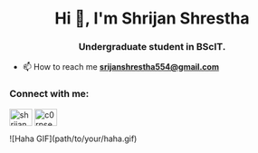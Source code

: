 <h1 align="center">Hi 👋, I'm Shrijan Shrestha</h1>
<h3 align="center">Undergraduate student in BScIT.</h3>

- 📫 How to reach me **srijanshrestha554@gmail.com**

<h3 align="left">Connect with me:</h3>
<p align="left">
<a href="https://linkedin.com/in/shrijan shrestha" target="blank"><img align="center" src="https://raw.githubusercontent.com/rahuldkjain/github-profile-readme-generator/master/src/images/icons/Social/linked-in-alt.svg" alt="shrijan shrestha" height="30" width="40" /></a>
<a href="https://discord.gg/c0rpse69" target="blank"><img align="center" src="https://raw.githubusercontent.com/rahuldkjain/github-profile-readme-generator/master/src/images/icons/Social/discord.svg" alt="c0rpse69" height="30" width="40" /></a>
</p>
![Haha GIF](path/to/your/haha.gif)
